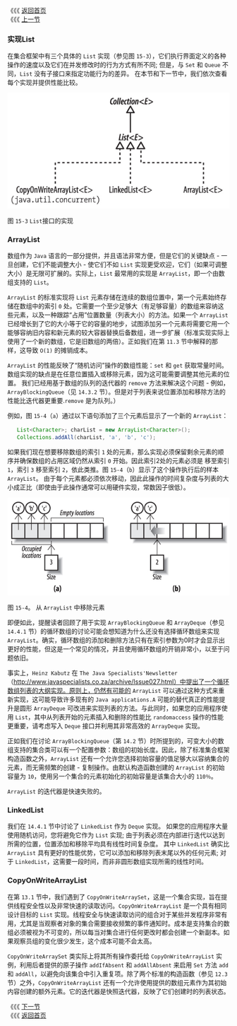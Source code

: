 《《《 [返回首页](../README.md)       <br/>
《《《 [上一节](01_Using_the_Methods_of_List.md)

### 实现List

在集合框架中有三个具体的 `List` 实现（参见图 `15-3`），它们执行界面定义的各种操作的速度以及它们在并发修改时的行为方式有所不同; 但是，与 `Set` 和 `Queue` 不同，`List` 没有子接口来指定功能行为的差异。 在本节和下一节中，我们依次查看每个实现并提供性能比较。

![](15_3.png)

图 `15-3` `List`接口的实现

### ArrayList

数组作为 `Java` 语言的一部分提供，并且语法非常方便，但是它们的关键缺点 - 一旦创建，它们不能调整大小 - 使它们不如 `List` 实现更受欢迎，它们（如果可调整大小）是无限可扩展的。实际上，`List` 最常用的实现是 `ArrayList`，即一个由数组支持的 `List`。

`ArrayList` 的标准实现将 `List` 元素存储在连续的数组位置中，第一个元素始终存储在数组中的索引 `0` 处。它需要一个至少足够大（有足够容量）的数组来容纳这些元素，以及一种跟踪“占用”位置数量（列表大小）的方法。如果一个 `ArrayList` 已经增长到了它的大小等于它的容量的地步，试图添加另一个元素将需要它用一个能够容纳旧内容和新元素的较大容器替换后备数组，进一步扩展（标准实现实际上使用了一个新的数组，它是旧数组的两倍）。正如我们在第 `11.3` 节中解释的那样，这导致 `O(1)` 的摊销成本。

`ArrayList` 的性能反映了“随机访问”操作的数组性能：`set` 和 `get` 获取常量时间。数组实现的缺点是在任意位置插入或移除元素，因为这可能需要调整其他元素的位置。 我们已经用基于数组的队列的迭代器的 `remove` 方法来解决这个问题 - 例如，`ArrayBlockingQueue`（见 `14.3.2` 节）。但是对于列表来说位置添加和移除方法的性能比迭代器更重要.`remove` 是为队列。）

例如，图 `15-4`（`a`）通过以下语句添加了三个元素后显示了一个新的 `ArrayList`：

```java
   List<Character>; charList = new ArrayList<Character>();
   Collections.addAll(charList, 'a', 'b', 'c');
```

如果我们现在想要移除数组的索引 `1` 处的元素，那么实现必须保留剩余元素的顺序并确保数组的占用区域仍然从索引 `0` 开始。因此索引2处的元素必须是 移至索引 `1`，索引 `3` 移至索引 `2`，依此类推。图 `15-4`（`b`）显示了这个操作执行后的样本 `ArrayList`。 由于每个元素都必须依次移动，因此此操作的时间复杂度与列表的大小成正比（即使由于此操作通常可以用硬件实现，常数因子很低）。

![](15_4.png)

图 `15-4`。 从 `ArrayList` 中移除元素

即便如此，提醒读者回顾了用于实现 `ArrayBlockingQueue` 和 `ArrayDeque`（参见 `14.4.1` 节）的循环数组的讨论可能会想知道为什么还没有选择循环数组来实现 `ArrayList`。确实，循环数组的添加和删除方法只有在索引参数为0时才会显示出更好的性能，但这是一个常见的情况，并且使用循环数组的开销非常小，以至于问题依旧。

事实上，`Heinz Kabutz` 在 `The Java Specialists'Newsletter`（http://www.javaspecialists.co.za/archive/Issue027.html）中提出了一个循环数组列表的大纲实现。原则上，仍然有可能的 `ArrayList` 可以通过这种方式来重新实现，这可能导致许多现有的 `Java applications.A` 可能的替代真正的性能提升是圆形 `ArrayDeque` 可改进来实现列表的方法。与此同时，如果您的应用程序使用 `List`，其中从列表开始的元素插入和删除的性能比 `randomaccess` 操作的性能更重要，请考虑写入 `Deque` 接口并利用其非常高效的 `ArrayDeque` 实现。

正如我们在讨论 `ArrayBlockingQueue`（第 `14.2` 节）时所提到的，可变大小的数组支持的集合类可以有一个配置参数：数组的初始长度。因此，除了标准集合框架构造函数之外，`ArrayList` 还有一个允许您选择初始容量的值足够大以容纳集合的元素，而无需频繁的创建 - 复制操作。由默认构造函数创建的 `ArrayList` 的初始容量为 `10`，使用另一个集合的元素初始化的初始容量是该集合大小的 `110％`。

`ArrayList` 的迭代器是快速失败的。

### LinkedList

我们在 `14.4.1` 节中讨论了 `LinkedList` 作为 `Deque` 实现。 如果您的应用程序大量使用随机访问，您将避免它作为 `List` 实现; 由于列表必须在内部进行迭代以达到所需的位置，位置添加和移除平均具有线性时间复杂度。 其中 `LinkedList` 确实比 `ArrayList` 具有更好的性能优势，它可以添加和移除列表末尾以外的任何元素; 对于 `LinkedList`，这需要一段时间，而非非圆形数组实现所需的线性时间。

### CopyOnWriteArrayList

在第 `13.1` 节中，我们遇到了 `CopyOnWriteArraySet`，这是一个集合实现，旨在提供线程安全性以及非常快速的读取访问。`CopyOnWriteArrayList` 是一个具有相同设计目标的 `List` 实现。线程安全与快速读取访问的组合对于某些并发程序非常有用，尤其是当观察者对象的集合需要接收频繁的事件通知时。成本是支持集合的数组必须被视为不可变的，所以每当对集合进行任何更改时都会创建一个新副本。如果观察员组的变化很少发生，这个成本可能不会太高。

`CopyOnWriteArraySet` 类实际上将其所有操作委托给 `CopyOnWriteArrayList` 实例，利用后者提供的原子操作 `addIfAbsent` 和 `addAllAbsent` 来启用 `Set` 方法 `add` 和 `addAll`，以避免向该集合中引入重复项。除了两个标准的构造函数（参见 `12.3` 节）之外，`CopyOnWriteArrayList` 还有一个允许使用提供的数组元素作为其初始内容创建的额外元素。它的迭代器是快照迭代器，反映了它们创建时的列表状态。

《《《 [下一节](03_Comparing_List_Implementations.md)      <br/>
《《《 [返回首页](../README.md)